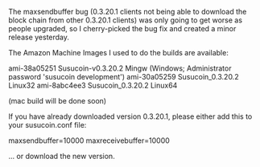 The maxsendbuffer bug (0.3.20.1 clients not being able to download the block chain from other 0.3.20.1 clients) was only going to get
worse as people upgraded, so I cherry-picked the bug fix and created a minor release yesterday.

The Amazon Machine Images I used to do the builds are available:

  ami-38a05251   Susucoin-v0.3.20.2 Mingw    (Windows; Administrator password 'susucoin development')
  ami-30a05259   Susucoin_0.3.20.2 Linux32
  ami-8abc4ee3   Susucoin_0.3.20.2 Linux64

(mac build will be done soon)

If you have already downloaded version 0.3.20.1, please either add this to your susucoin.conf file:

  maxsendbuffer=10000
  maxreceivebuffer=10000

... or download the new version.
